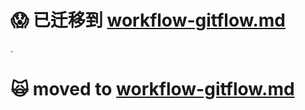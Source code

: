 :scream: 已迁移到 [workflow-gitflow.md](https://github.com/oldratlee/translations/tree/master/git-workflows-and-tutorials/workflow-gitflow.md)
==========================

.

:scream_cat: moved to [workflow-gitflow.md](https://github.com/oldratlee/translations/tree/master/git-workflows-and-tutorials/workflow-gitflow.md)
==========================
